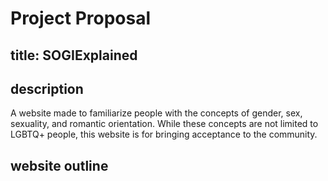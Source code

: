 # Project Proposal
## title: SOGIExplained
## description
A website made to familiarize people with the concepts of gender, sex, sexuality, and romantic orientation. While these concepts are not limited to LGBTQ+ people, this website is for bringing acceptance to the community.

## website outline
